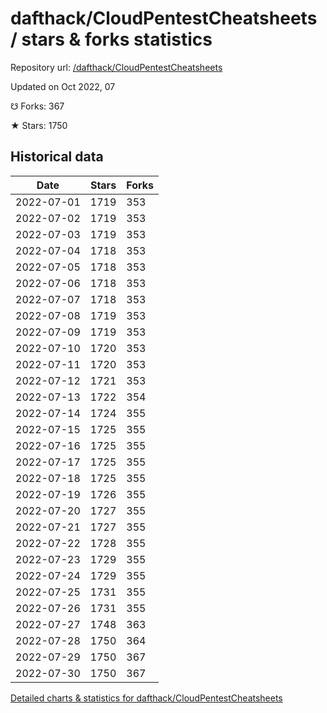 # dafthack/CloudPentestCheatsheets / stars & forks statistics

Repository url: [/dafthack/CloudPentestCheatsheets](https://github.com/dafthack/CloudPentestCheatsheets)

Updated on Oct 2022, 07

☋ Forks: 367

★ Stars: 1750

## Historical data
| Date | Stars | Forks |
|------|-------|-------|
| 2022-07-01 | 1719 | 353 | 
| 2022-07-02 | 1719 | 353 | 
| 2022-07-03 | 1719 | 353 | 
| 2022-07-04 | 1718 | 353 | 
| 2022-07-05 | 1718 | 353 | 
| 2022-07-06 | 1718 | 353 | 
| 2022-07-07 | 1718 | 353 | 
| 2022-07-08 | 1719 | 353 | 
| 2022-07-09 | 1719 | 353 | 
| 2022-07-10 | 1720 | 353 | 
| 2022-07-11 | 1720 | 353 | 
| 2022-07-12 | 1721 | 353 | 
| 2022-07-13 | 1722 | 354 | 
| 2022-07-14 | 1724 | 355 | 
| 2022-07-15 | 1725 | 355 | 
| 2022-07-16 | 1725 | 355 | 
| 2022-07-17 | 1725 | 355 | 
| 2022-07-18 | 1725 | 355 | 
| 2022-07-19 | 1726 | 355 | 
| 2022-07-20 | 1727 | 355 | 
| 2022-07-21 | 1727 | 355 | 
| 2022-07-22 | 1728 | 355 | 
| 2022-07-23 | 1729 | 355 | 
| 2022-07-24 | 1729 | 355 | 
| 2022-07-25 | 1731 | 355 | 
| 2022-07-26 | 1731 | 355 | 
| 2022-07-27 | 1748 | 363 | 
| 2022-07-28 | 1750 | 364 | 
| 2022-07-29 | 1750 | 367 | 
| 2022-07-30 | 1750 | 367 | 


[Detailed charts & statistics for dafthack/CloudPentestCheatsheets](https://reviewgithub.com/rep/dafthack/CloudPentestCheatsheets)
